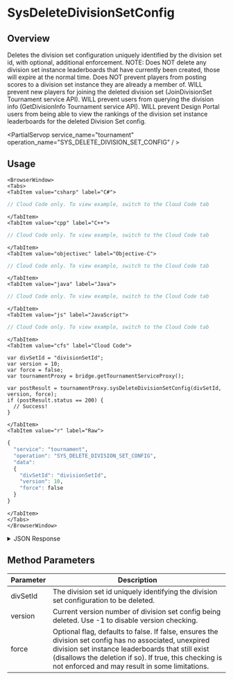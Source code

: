 # SysDeleteDivisionSetConfig
## Overview
Deletes the division set configuration uniquely identified by the division set id, with optional, additional enforcement. NOTE: Does NOT delete any division set instance leaderboards that have currently been created, those will expire at the normal time. Does NOT prevent players from posting scores to a division set instance they are already a member of. WILL prevent new players for joining the deleted division set (JoinDivisionSet Tournament service API). WILL prevent users from querying the division info (GetDivisionInfo Tournament service API). WILL prevent Design Portal users from being able to view the rankings of the division set instance leaderboards for the deleted Division Set config.

<PartialServop service_name="tournament" operation_name="SYS_DELETE_DIVISION_SET_CONFIG" / >

## Usage

```mdx-code-block
<BrowserWindow>
<Tabs>
<TabItem value="csharp" label="C#">
```

```csharp
// Cloud Code only. To view example, switch to the Cloud Code tab
```

```mdx-code-block
</TabItem>
<TabItem value="cpp" label="C++">
```

```cpp
// Cloud Code only. To view example, switch to the Cloud Code tab
```

```mdx-code-block
</TabItem>
<TabItem value="objectivec" label="Objective-C">
```

```objectivec
// Cloud Code only. To view example, switch to the Cloud Code tab
```

```mdx-code-block
</TabItem>
<TabItem value="java" label="Java">
```

```java
// Cloud Code only. To view example, switch to the Cloud Code tab
```

```mdx-code-block
</TabItem>
<TabItem value="js" label="JavaScript">
```

```javascript
// Cloud Code only. To view example, switch to the Cloud Code tab
```

```mdx-code-block
</TabItem>
<TabItem value="cfs" label="Cloud Code">
```

```cfscript
var divSetId = "divisionSetId";
var version = 10;
var force = false;
var tournamentProxy = bridge.getTournamentServiceProxy();

var postResult = tournamentProxy.sysDeleteDivisionSetConfig(divSetId, version, force);
if (postResult.status == 200) {
  // Success!
}
```

```mdx-code-block
</TabItem>
<TabItem value="r" label="Raw">
```

```r
{
  "service": "tournament",
  "operation": "SYS_DELETE_DIVISION_SET_CONFIG",
  "data":
  {
    "divSetId": "divisionSetId",
    "version": 10,
    "force": false
  }
}
```

```mdx-code-block
</TabItem>
</Tabs>
</BrowserWindow>
```

<details>
<summary>JSON Response</summary>

```json
{
  "status" : 200,
  "data" : null
}
```
</details>

## Method Parameters
Parameter | Description
--------- | -----------
divSetId | The division set id uniquely identifying the division set configuration to be deleted.
version | Current version number of division set config being deleted. Use -1 to disable version checking.
force | Optional flag, defaults to false. If false, ensures the division set config has no associated, unexpired division set instance leaderboards that still exist (disallows the deletion if so). If true, this checking is not enforced and may result in some limitations.


